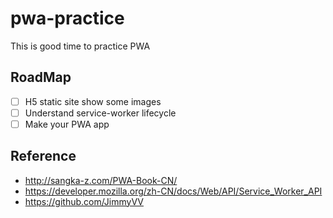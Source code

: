 # pwa-practice
This is good time to practice PWA

## RoadMap
- [ ] H5 static site show some images
- [ ] Understand service-worker lifecycle
- [ ] Make your PWA app

## Reference
- http://sangka-z.com/PWA-Book-CN/
- https://developer.mozilla.org/zh-CN/docs/Web/API/Service_Worker_API
- https://github.com/JimmyVV
